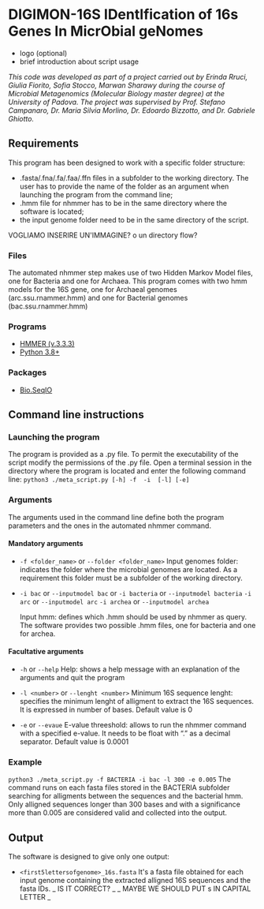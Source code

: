 # DIGIMON-16S IDentIfication of 16s Genes In MicrObial geNomes
- logo (optional)
- brief introduction about script usage

_This code was developed as part of a project carried out by Erinda Rruci, Giulia Fiorito, Sofia Stocco, Marwan Sharawy during the course of Microbial Metagenomics (Molecular Biology master degree) at the University of Padova. The project was supervised by Prof. Stefano Campanaro, Dr. Maria Silvia Morlino, Dr. Edoardo Bizzotto, and Dr. Gabriele Ghiotto._

## Requirements
This program has been designed to work with a specific folder structure:
- .fasta/.fna/.fa/.faa/.ffn files in a subfolder to the working directory. The user has to provide the name of the folder as an argument when launching the program from the command line;
- .hmm file for nhmmer has to be in the same directory where the software is located;
- the input genome folder need to be in the same directory of the script.


 VOGLIAMO INSERIRE UN'IMMAGINE? o un directory flow?

### Files
The automated nhmmer step makes use of two Hidden Markov Model files, one for Bacteria and one for Archaea. This program comes with two hmm models for the 16S gene, one for Archaeal genomes (arc.ssu.rnammer.hmm) and one for Bacterial genomes (bac.ssu.rnammer.hmm)

### Programs
- [HMMER (v.3.3.3)](http://hmmer.org/)
- [Python 3.8+](https://www.python.org/)

### Packages
- [Bio.SeqIO](https://biopython.org/wiki/Download)
 

## Command line instructions

### Launching the program
The program is provided as a .py file. To permit the executability of the script modify the permissions of the .py file. 
Open a terminal session in the directory where the program is located and enter the following command line: 
`python3 ./meta_script.py [-h] -f  -i  [-l] [-e]`

### Arguments
The arguments used in the command line define both the program parameters and the ones in the automated nhmmer command.

#### Mandatory arguments
- `-f <folder_name>` or `--folder <folder_name>`
  Input genomes folder: indicates the folder where the microbial genomes are located. As a requirement this folder must be a subfolder of the working directory.

- `-i bac` or `--inputmodel bac` or `-i bacteria` or `--inputmodel bacteria`
  `-i arc` or `--inputmodel arc` `-i archea` or `--inputmodel archea`

  Input hmm: defines which .hmm should be used by nhmmer as query. The software provides two possible .hmm files, one for bacteria and one for archea.

#### Facultative arguments

- `-h` or `--help`
  Help: shows a help message with an explanation of the arguments and quit the program

- `-l <number>` or `--lenght <number>`
  Minimum 16S sequence lenght: specifies the minimum lenght of alligment to extract the 16S sequences. It is expressed in number of bases. Default value is 0

- `-e` or `--evaue` 
  E-value threeshold: allows to run the nhmmer command with a specified e-value. It needs to be  float with “.” as a decimal separator. Default value is 0.0001


### Example

`python3 ./meta_script.py -f BACTERIA -i bac -l 300 -e 0.005`
The command runs on each fasta files stored in the BACTERIA subfolder searching for alligments between the sequences and the bacterial hmm. Only alligned sequences longer than 300 bases and with a significance more than 0.005 are considered valid and collected into the output.

## Output
The software is designed to give only one output:
- `<first5lettersofgenome>_16s.fasta`
  It's a fasta file obtained for each input genome containing the extracted alligned 16S sequences and the fasta IDs. _ IS IT CORRECT? _
_ MAYBE WE SHOULD PUT s IN CAPITAL LETTER _






